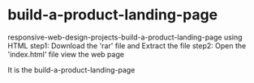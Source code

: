 # build-a-product-landing-page
responsive-web-design-projects-build-a-product-landing-page using HTML
 step1: Download the 'rar' file and Extract the file 
 step2: Open the 'index.html' file view the web page

It is the build-a-product-landing-page
